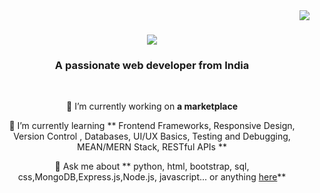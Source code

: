 <img align="right" src="https://visitor-badge.laobi.icu/badge?page_id=abhishkem.abhishkem" />

<h1 align="center">
    <img src="https://readme-typing-svg.herokuapp.com/?font=Righteous&size=35&center=true&vCenter=true&width=500&height=70&duration=4000&lines=Hi+There!+👋;+I'm+Abhishek+Kumar+Mishra!;" />
</h1>

<h3 align="center">A passionate web developer from India </h3>

<br/>

<div align="center">
 
 🔭 I’m currently working on **a marketplace**
 
 🌱 I’m currently learning ** Frontend Frameworks, Responsive Design, Version Control , Databases, UI/UX Basics, Testing and Debugging, MEAN/MERN Stack, RESTful APIs **

💬 Ask me about ** python, html, bootstrap, sql, css,MongoDB,Express.js,Node.js, javascript... or anything [here](https://github.com/abhishkem/abhishkem/issues)**


 </div>
